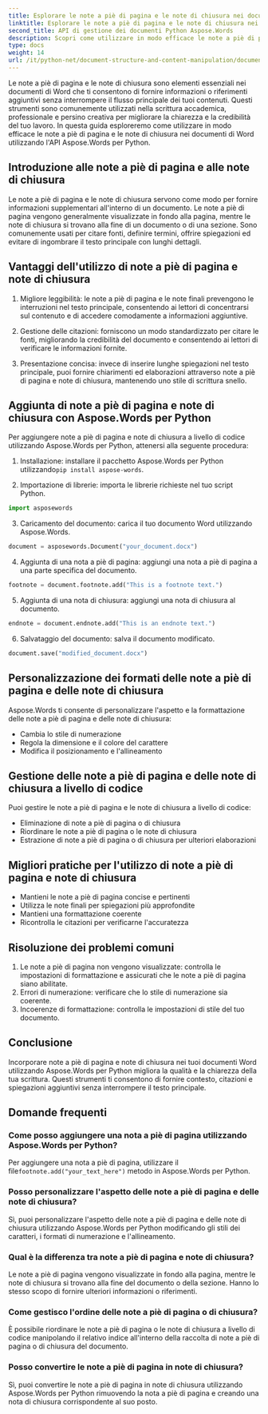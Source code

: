 ```yaml
---
title: Esplorare le note a piè di pagina e le note di chiusura nei documenti di Word
linktitle: Esplorare le note a piè di pagina e le note di chiusura nei documenti di Word
second_title: API di gestione dei documenti Python Aspose.Words
description: Scopri come utilizzare in modo efficace le note a piè di pagina e le note di chiusura nei documenti di Word utilizzando Aspose.Words per Python. Impara ad aggiungere, personalizzare e gestire questi elementi a livello di codice.
type: docs
weight: 14
url: /it/python-net/document-structure-and-content-manipulation/document-footnotes-endnotes/
---
```


Le note a piè di pagina e le note di chiusura sono elementi essenziali nei documenti di Word che ti consentono di fornire informazioni o riferimenti aggiuntivi senza interrompere il flusso principale dei tuoi contenuti. Questi strumenti sono comunemente utilizzati nella scrittura accademica, professionale e persino creativa per migliorare la chiarezza e la credibilità del tuo lavoro. In questa guida esploreremo come utilizzare in modo efficace le note a piè di pagina e le note di chiusura nei documenti di Word utilizzando l'API Aspose.Words per Python.

## Introduzione alle note a piè di pagina e alle note di chiusura

Le note a piè di pagina e le note di chiusura servono come modo per fornire informazioni supplementari all'interno di un documento. Le note a piè di pagina vengono generalmente visualizzate in fondo alla pagina, mentre le note di chiusura si trovano alla fine di un documento o di una sezione. Sono comunemente usati per citare fonti, definire termini, offrire spiegazioni ed evitare di ingombrare il testo principale con lunghi dettagli.

## Vantaggi dell'utilizzo di note a piè di pagina e note di chiusura

1. Migliore leggibilità: le note a piè di pagina e le note finali prevengono le interruzioni nel testo principale, consentendo ai lettori di concentrarsi sul contenuto e di accedere comodamente a informazioni aggiuntive.

2. Gestione delle citazioni: forniscono un modo standardizzato per citare le fonti, migliorando la credibilità del documento e consentendo ai lettori di verificare le informazioni fornite.

3. Presentazione concisa: invece di inserire lunghe spiegazioni nel testo principale, puoi fornire chiarimenti ed elaborazioni attraverso note a piè di pagina e note di chiusura, mantenendo uno stile di scrittura snello.

## Aggiunta di note a piè di pagina e note di chiusura con Aspose.Words per Python

Per aggiungere note a piè di pagina e note di chiusura a livello di codice utilizzando Aspose.Words per Python, attenersi alla seguente procedura:

1.  Installazione: installare il pacchetto Aspose.Words per Python utilizzando`pip install aspose-words`.

2. Importazione di librerie: importa le librerie richieste nel tuo script Python.
```python
import asposewords
```

3. Caricamento del documento: carica il tuo documento Word utilizzando Aspose.Words.
```python
document = asposewords.Document("your_document.docx")
```

4. Aggiunta di una nota a piè di pagina: aggiungi una nota a piè di pagina a una parte specifica del documento.
```python
footnote = document.footnote.add("This is a footnote text.")
```

5. Aggiunta di una nota di chiusura: aggiungi una nota di chiusura al documento.
```python
endnote = document.endnote.add("This is an endnote text.")
```

6. Salvataggio del documento: salva il documento modificato.
```python
document.save("modified_document.docx")
```

## Personalizzazione dei formati delle note a piè di pagina e delle note di chiusura

Aspose.Words ti consente di personalizzare l'aspetto e la formattazione delle note a piè di pagina e delle note di chiusura:

- Cambia lo stile di numerazione
- Regola la dimensione e il colore del carattere
- Modifica il posizionamento e l'allineamento

## Gestione delle note a piè di pagina e delle note di chiusura a livello di codice

Puoi gestire le note a piè di pagina e le note di chiusura a livello di codice:

- Eliminazione di note a piè di pagina o di chiusura
- Riordinare le note a piè di pagina o le note di chiusura
- Estrazione di note a piè di pagina o di chiusura per ulteriori elaborazioni

## Migliori pratiche per l'utilizzo di note a piè di pagina e note di chiusura

- Mantieni le note a piè di pagina concise e pertinenti
- Utilizza le note finali per spiegazioni più approfondite
- Mantieni una formattazione coerente
- Ricontrolla le citazioni per verificarne l'accuratezza

## Risoluzione dei problemi comuni

1. Le note a piè di pagina non vengono visualizzate: controlla le impostazioni di formattazione e assicurati che le note a piè di pagina siano abilitate.
2. Errori di numerazione: verificare che lo stile di numerazione sia coerente.
3. Incoerenze di formattazione: controlla le impostazioni di stile del tuo documento.

## Conclusione

Incorporare note a piè di pagina e note di chiusura nei tuoi documenti Word utilizzando Aspose.Words per Python migliora la qualità e la chiarezza della tua scrittura. Questi strumenti ti consentono di fornire contesto, citazioni e spiegazioni aggiuntivi senza interrompere il testo principale.

## Domande frequenti

### Come posso aggiungere una nota a piè di pagina utilizzando Aspose.Words per Python?

 Per aggiungere una nota a piè di pagina, utilizzare il file`footnote.add("your_text_here")` metodo in Aspose.Words per Python.

### Posso personalizzare l'aspetto delle note a piè di pagina e delle note di chiusura?

Sì, puoi personalizzare l'aspetto delle note a piè di pagina e delle note di chiusura utilizzando Aspose.Words per Python modificando gli stili dei caratteri, i formati di numerazione e l'allineamento.

### Qual è la differenza tra note a piè di pagina e note di chiusura?

Le note a piè di pagina vengono visualizzate in fondo alla pagina, mentre le note di chiusura si trovano alla fine del documento o della sezione. Hanno lo stesso scopo di fornire ulteriori informazioni o riferimenti.

### Come gestisco l'ordine delle note a piè di pagina o di chiusura?

È possibile riordinare le note a piè di pagina o le note di chiusura a livello di codice manipolando il relativo indice all'interno della raccolta di note a piè di pagina o di chiusura del documento.

### Posso convertire le note a piè di pagina in note di chiusura?

Sì, puoi convertire le note a piè di pagina in note di chiusura utilizzando Aspose.Words per Python rimuovendo la nota a piè di pagina e creando una nota di chiusura corrispondente al suo posto.